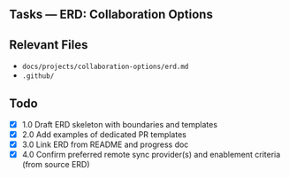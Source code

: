 ## Tasks — ERD: Collaboration Options

## Relevant Files

- `docs/projects/collaboration-options/erd.md`
- `.github/`

## Todo

- [x] 1.0 Draft ERD skeleton with boundaries and templates
- [x] 2.0 Add examples of dedicated PR templates
- [x] 3.0 Link ERD from README and progress doc
- [x] 4.0 Confirm preferred remote sync provider(s) and enablement criteria (from source ERD)
